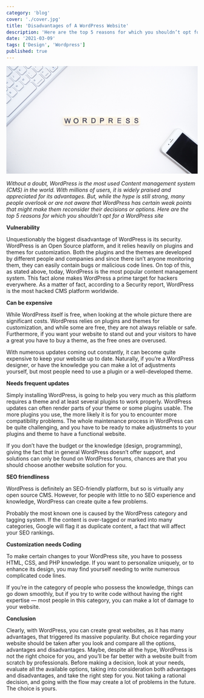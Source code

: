 ```yaml
---
category: 'blog'
cover: './cover.jpg'
title: 'Disadvantages of A WordPress Website'
description: 'Here are the top 5 reasons for which you shouldn’t opt for a WordPress site.'
date: '2021-03-09'
tags: ['Design', 'Wordpress']
published: true
---
```


![disadvantages-of-a-wordPress-website](./cover.jpg)

_Without a doubt, WordPress is the most used Content management system (CMS) in the world. With millions of users, it is widely praised and appreciated for its advantages. But, while the hype is still strong, many people overlook or are not aware that WordPress has certain weak points that might make them reconsider their decisions or options. Here are the top 5 reasons for which you shouldn’t opt for a WordPress site_

**Vulnerability**

Unquestionably the biggest disadvantage of WordPress is its security. WordPress is an Open Source platform, and it relies heavily on plugins and themes for customization. Both the plugins and the themes are developed by different people and companies and since there isn’t anyone monitoring them, they can easily contain bugs or malicious code lines. On top of this, as stated above, today, WordPress is the most popular content management system. This fact alone makes WordPress a prime target for hackers everywhere. As a matter of fact, according to a Security report, WordPress is the most hacked CMS platform worldwide.

**Can be expensive**

While WordPress itself is free, when looking at the whole picture there are significant costs. WordPress relies on plugins and themes for customization, and while some are free, they are not always reliable or safe. Furthermore, if you want your website to stand out and your visitors to have a great you have to buy a theme, as the free ones are overused.

With numerous updates coming out constantly, it can become quite expensive to keep your website up to date. Naturally, if you’re a WordPress designer, or have the knowledge you can make a lot of adjustments yourself, but most people need to use a plugin or a well-developed theme.

**Needs frequent updates**

Simply installing WordPress, is going to help you very much as this platform requires a theme and at least several plugins to work properly. WordPress updates can often render parts of your theme or some plugins usable. The more plugins you use, the more likely it is for you to encounter more compatibility problems. The whole maintenance process in WordPress can be quite challenging, and you have to be ready to make adjustments to your plugins and theme to have a functional website.

If you don’t have the budget or the knowledge (design, programming), giving the fact that in general WordPress doesn’t offer support, and solutions can only be found on WordPress forums, chances are that you should choose another website solution for you.

**SEO friendliness**

WordPress is definitely an SEO-friendly platform, but so is virtually any open source CMS. However, for people with little to no SEO experience and knowledge, WordPress can create quite a few problems.

Probably the most known one is caused by the WordPress category and tagging system. If the content is over-tagged or marked into many categories, Google will flag it as duplicate content, a fact that will affect your SEO rankings.

**Customization needs Coding**

To make certain changes to your WordPress site, you have to possess HTML, CSS, and PHP knowledge. If you want to personalize uniquely, or to enhance its design, you may find yourself needing to write numerous complicated code lines.

If you’re in the category of people who possess the knowledge, things can go down smoothly, but if you try to write code without having the right expertise — most people in this category, you can make a lot of damage to your website.

**Conclusion**

Clearly, with WordPress, you can create great websites, as it has many advantages, that triggered its massive popularity. But choice regarding your website should be taken after you look and compare all the options, advantages and disadvantages. Maybe, despite all the hype, WordPress is not the right choice for you, and you’ll be far better with a website built from scratch by professionals. Before making a decision, look at your needs, evaluate all the available options, taking into consideration both advantages and disadvantages, and take the right step for you. Not taking a rational decision, and going with the flow may create a lot of problems in the future. The choice is yours.
